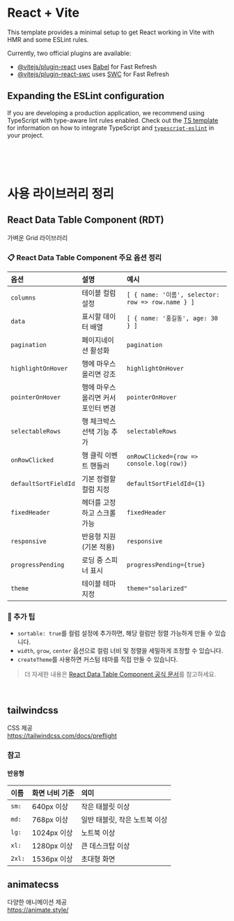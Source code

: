# React + Vite

This template provides a minimal setup to get React working in Vite with HMR and some ESLint rules.

Currently, two official plugins are available:

- [@vitejs/plugin-react](https://github.com/vitejs/vite-plugin-react/blob/main/packages/plugin-react) uses [Babel](https://babeljs.io/) for Fast Refresh
- [@vitejs/plugin-react-swc](https://github.com/vitejs/vite-plugin-react/blob/main/packages/plugin-react-swc) uses [SWC](https://swc.rs/) for Fast Refresh

## Expanding the ESLint configuration

If you are developing a production application, we recommend using TypeScript with type-aware lint rules enabled. Check out the [TS template](https://github.com/vitejs/vite/tree/main/packages/create-vite/template-react-ts) for information on how to integrate TypeScript and [`typescript-eslint`](https://typescript-eslint.io) in your project.

<br><br><br>

# 사용 라이브러리 정리

## React Data Table Component (RDT)
가벼운 Grid 라이브러리

### 📋 React Data Table Component 주요 옵션 정리

| 옵션 | 설명 | 예시 |
|:-----|:-----|:-----|
| `columns` | 테이블 컬럼 설정 | `[ { name: '이름', selector: row => row.name } ]` |
| `data` | 표시할 데이터 배열 | `[ { name: '홍길동', age: 30 } ]` |
| `pagination` | 페이지네이션 활성화 | `pagination` |
| `highlightOnHover` | 행에 마우스 올리면 강조 | `highlightOnHover` |
| `pointerOnHover` | 행에 마우스 올리면 커서 포인터 변경 | `pointerOnHover` |
| `selectableRows` | 행 체크박스 선택 기능 추가 | `selectableRows` |
| `onRowClicked` | 행 클릭 이벤트 핸들러 | `onRowClicked={row => console.log(row)}` |
| `defaultSortFieldId` | 기본 정렬할 컬럼 지정 | `defaultSortFieldId={1}` |
| `fixedHeader` | 헤더를 고정하고 스크롤 가능 | `fixedHeader` |
| `responsive` | 반응형 지원 (기본 적용) | `responsive` |
| `progressPending` | 로딩 중 스피너 표시 | `progressPending={true}` |
| `theme` | 테이블 테마 지정 | `theme="solarized"` |

### 📌 추가 팁

- `sortable: true`를 컬럼 설정에 추가하면, 해당 컬럼만 정렬 가능하게 만들 수 있습니다.
- `width`, `grow`, `center` 옵션으로 컬럼 너비 및 정렬을 세밀하게 조정할 수 있습니다.
- `createTheme`를 사용하면 커스텀 테마를 직접 만들 수 있습니다.

> 더 자세한 내용은 [React Data Table Component 공식 문서](https://react-data-table-component.netlify.app/)를 참고하세요.

<br>

## tailwindcss  
CSS 제공  
https://tailwindcss.com/docs/preflight

### 참고
#### 반응형
| 이름 | 화면 너비 기준 | 의미 |
|:-----|:---------------|:-----|
| `sm:` | 640px 이상 | 작은 태블릿 이상 |
| `md:` | 768px 이상 | 일반 태블릿, 작은 노트북 이상 |
| `lg:` | 1024px 이상 | 노트북 이상 |
| `xl:` | 1280px 이상 | 큰 데스크탑 이상 |
| `2xl:` | 1536px 이상 | 초대형 화면 |

## animatecss  
다양한 애니메이션 제공  
https://animate.style/